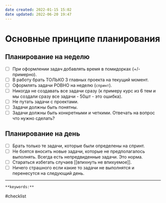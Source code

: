 ```yaml
---
date created: 2022-01-15 15:02
date updated: 2022-06-20 19:47
---
```


# Основные принципе планирования

## Планирование на неделю

- [ ] При оформлении задач добавлять время в помидорках (+/- примерно).
- [ ] В работу брать ТОЛЬКО 3 главных проекта на текущий момент.
- [ ] Оформлять задачи РОВНО на неделю (`спринт`).
- [ ] Никогда не создавать все задачи сразу (к примеру курс из 6 тем и мы создали сразу все задачи - 50шт - это ошибка).
- [ ] Не путать задачи с проектами.
- [ ] Задачи должны быть понятны.
- [ ] Задачи должны быть конкретными и четкими. Отвечать на вопрос что нужно сделать?

## Планирование на день

- [ ] Брать только те задачи, которые были определены на спринт.
- [ ] Не боятся вносить новые задачи, которые не предполагалось выполнять. Всегда есть непредвиденные задачи. Это норма.
- [ ] Стараться избегать случаев [[впихнуть не впихуемое]].
- [ ] Ничего страшного если какие то задачи не выполнятся и перенесутся на следующий день.

---

`**keywords:**`

#checklist
